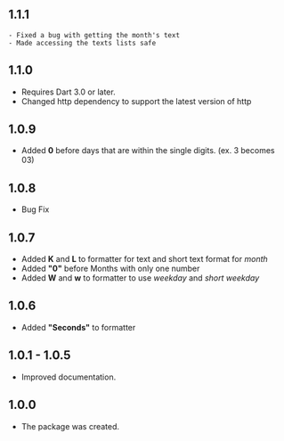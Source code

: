 ## 1.1.1

    - Fixed a bug with getting the month's text
    - Made accessing the texts lists safe
## 1.1.0

 - Requires Dart 3.0 or later.
 - Changed http dependency to support the latest version of http

## 1.0.9

 - Added **0** before days that are within the single digits. (ex. 3 becomes 03)

## 1.0.8

 - Bug Fix

## 1.0.7

 - Added **K** and **L** to formatter for text and short text format for _month_
 - Added **"0"** before Months with only one number
 - Added **W** and **w** to formatter to use _weekday_ and _short weekday_

## 1.0.6

- Added **"Seconds"** to formatter

## 1.0.1 - 1.0.5

 - Improved documentation.

## 1.0.0

 - The package was created.
